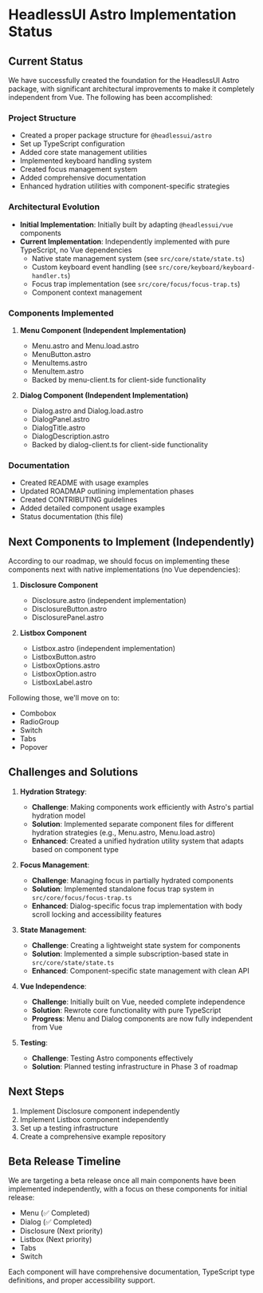 # HeadlessUI Astro Implementation Status

## Current Status

We have successfully created the foundation for the HeadlessUI Astro package, with significant architectural improvements to make it completely independent from Vue. The following has been accomplished:

### Project Structure

- Created a proper package structure for `@headlessui/astro`
- Set up TypeScript configuration
- Added core state management utilities
- Implemented keyboard handling system
- Created focus management system
- Added comprehensive documentation
- Enhanced hydration utilities with component-specific strategies

### Architectural Evolution

- **Initial Implementation**: Initially built by adapting `@headlessui/vue` components
- **Current Implementation**: Independently implemented with pure TypeScript, no Vue dependencies
  - Native state management system (see `src/core/state/state.ts`)
  - Custom keyboard event handling (see `src/core/keyboard/keyboard-handler.ts`)
  - Focus trap implementation (see `src/core/focus/focus-trap.ts`)
  - Component context management

### Components Implemented

1. **Menu Component (Independent Implementation)**
   - Menu.astro and Menu.load.astro
   - MenuButton.astro
   - MenuItems.astro
   - MenuItem.astro
   - Backed by menu-client.ts for client-side functionality

2. **Dialog Component (Independent Implementation)**
   - Dialog.astro and Dialog.load.astro
   - DialogPanel.astro
   - DialogTitle.astro
   - DialogDescription.astro
   - Backed by dialog-client.ts for client-side functionality

### Documentation

- Created README with usage examples
- Updated ROADMAP outlining implementation phases
- Created CONTRIBUTING guidelines
- Added detailed component usage examples
- Status documentation (this file)

## Next Components to Implement (Independently)

According to our roadmap, we should focus on implementing these components next with native implementations (no Vue dependencies):

1. **Disclosure Component**
   - Disclosure.astro (independent implementation)
   - DisclosureButton.astro
   - DisclosurePanel.astro

2. **Listbox Component**
   - Listbox.astro (independent implementation)
   - ListboxButton.astro
   - ListboxOptions.astro
   - ListboxOption.astro
   - ListboxLabel.astro

Following those, we'll move on to:
- Combobox
- RadioGroup
- Switch
- Tabs
- Popover

## Challenges and Solutions

1. **Hydration Strategy**: 
   - **Challenge**: Making components work efficiently with Astro's partial hydration model
   - **Solution**: Implemented separate component files for different hydration strategies (e.g., Menu.astro, Menu.load.astro)
   - **Enhanced**: Created a unified hydration utility system that adapts based on component type

2. **Focus Management**:
   - **Challenge**: Managing focus in partially hydrated components
   - **Solution**: Implemented standalone focus trap system in `src/core/focus/focus-trap.ts`
   - **Enhanced**: Dialog-specific focus trap implementation with body scroll locking and accessibility features

3. **State Management**:
   - **Challenge**: Creating a lightweight state system for components
   - **Solution**: Implemented a simple subscription-based state in `src/core/state/state.ts`
   - **Enhanced**: Component-specific state management with clean API

4. **Vue Independence**:
   - **Challenge**: Initially built on Vue, needed complete independence
   - **Solution**: Rewrote core functionality with pure TypeScript
   - **Progress**: Menu and Dialog components are now fully independent from Vue

5. **Testing**:
   - **Challenge**: Testing Astro components effectively
   - **Solution**: Planned testing infrastructure in Phase 3 of roadmap

## Next Steps

1. Implement Disclosure component independently
2. Implement Listbox component independently
3. Set up a testing infrastructure
4. Create a comprehensive example repository

## Beta Release Timeline

We are targeting a beta release once all main components have been implemented independently, with a focus on these components for initial release:

- Menu (✅ Completed)
- Dialog (✅ Completed)
- Disclosure (Next priority)
- Listbox (Next priority)
- Tabs
- Switch

Each component will have comprehensive documentation, TypeScript type definitions, and proper accessibility support.
